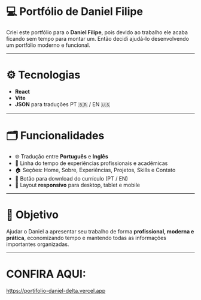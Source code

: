 # 💻 Portfólio de Daniel Filipe

Criei este portfólio para o **Daniel Filipe**, pois devido ao trabalho ele acaba ficando sem tempo para montar um. Então decidi ajudá-lo desenvolvendo um portfólio moderno e funcional.

---

# ⚙️ Tecnologias

- **React**
- **Vite**
- **JSON** para traduções PT 🇧🇷 / EN 🇺🇸

---

# 🗂 Funcionalidades

- 🌐 Tradução entre **Português** e **Inglês**
- 🏢 Linha do tempo de experiências profissionais e acadêmicas
- 🏠 Seções: Home, Sobre, Experiências, Projetos, Skills e Contato
- 📄 Botão para download do currículo (PT / EN)
- 📱 Layout **responsivo** para desktop, tablet e mobile

---

# 🎯 Objetivo

Ajudar o Daniel a apresentar seu trabalho de forma **profissional, moderna e prática**, economizando tempo e mantendo todas as informações importantes organizadas.

---

# CONFIRA AQUI:

https://portifolio-daniel-delta.vercel.app
